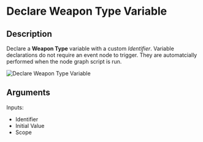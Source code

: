 # Declare Weapon Type Variable

## Description

Declare a **Weapon Type** variable with a custom _Identifier_. Variable declarations do not require an event node to trigger. They are automatcially performed when the node graph script is run.

![Declare Weapon Type Variable](../../.gitbook\assets\images\scripting\variables-advanced\declare-weapon-type-variable.png)

## Arguments

Inputs:

* Identifier
* Initial Value
* Scope
